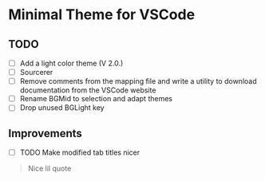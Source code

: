 # Minimal Theme for VSCode

## TODO

- [ ] Add a light color theme (V 2.0.)
- [ ] Sourcerer
- [ ] Remove comments from the mapping file and write a utility to download documentation from the VSCode website
- [ ] Rename BGMid to selection and adapt themes
- [ ] Drop unused BGLight key

## Improvements

- [ ] TODO Make modified tab titles nicer

> Nice lil quote